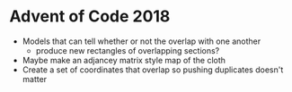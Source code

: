 Advent of Code 2018
===================

- Models that can tell whether or not the overlap with one another
  - produce new rectangles of overlapping sections?
- Maybe make an adjancey matrix style map of the cloth
- Create a set of coordinates that overlap so pushing duplicates doesn't matter
